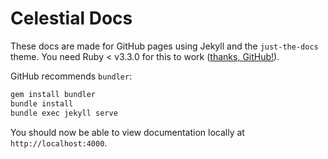 # Celestial Docs

These docs are made for GitHub pages using Jekyll and the `just-the-docs` theme.
You need Ruby < v3.3.0 for this to work ([thanks, GitHub!](https://github.com/github/pages-gem/issues/899#issuecomment-1880156387)).

GitHub recommends `bundler`:

```sh
gem install bundler
bundle install
bundle exec jekyll serve
```

You should now be able to view documentation locally at `http://localhost:4000`.
